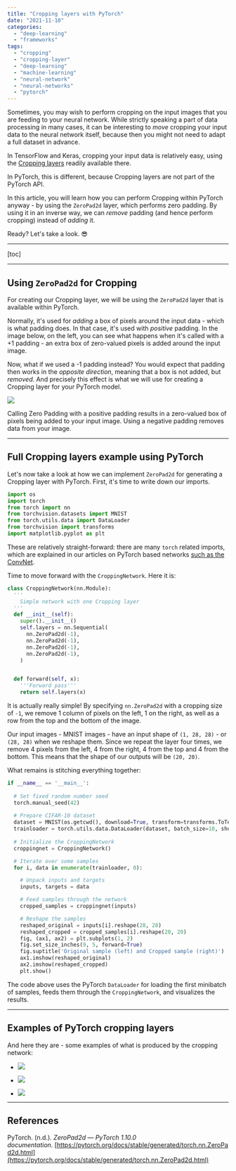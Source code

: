 ```yaml
---
title: "Cropping layers with PyTorch"
date: "2021-11-10"
categories: 
  - "deep-learning"
  - "frameworks"
tags: 
  - "cropping"
  - "cropping-layer"
  - "deep-learning"
  - "machine-learning"
  - "neural-network"
  - "neural-networks"
  - "pytorch"
---
```


Sometimes, you may wish to perform cropping on the input images that you are feeding to your neural network. While strictly speaking a part of data processing in many cases, it can be interesting to _move_ cropping your input data to the neural network itself, because then you might not need to adapt a full dataset in advance.

In TensorFlow and Keras, cropping your input data is relatively easy, using the [Cropping layers](https://www.machinecurve.com/index.php/2020/02/05/how-to-use-cropping-layers-with-keras/) readily available there.

In PyTorch, this is different, because Cropping layers are not part of the PyTorch API.

In this article, you will learn how you can perform Cropping within PyTorch anyway - by using the `ZeroPad2d` layer, which performs zero padding. By using it in an inverse way, we can _remove_ padding (and hence perform cropping) instead of _adding_ it.

Ready? Let's take a look. 😎

* * *

\[toc\]

* * *

## Using `ZeroPad2d` for Cropping

For creating our Cropping layer, we will be using the `ZeroPad2d` layer that is available within PyTorch.

Normally, it's used for _adding_ a box of pixels around the input data - which is what padding does. In that case, it's used with _positive_ padding. In the image below, on the left, you can see what happens when it's called with a +1 padding - an extra box of zero-valued pixels is added around the input image.

Now, what if we used a -1 padding instead? You would expect that padding then works in the _opposite direction_, meaning that a box is not added, but _removed_. And precisely this effect is what we will use for creating a Cropping layer for your PyTorch model.

![](images/Zero.drawio.png)

Calling Zero Padding with a positive padding results in a zero-valued box of pixels being added to your input image. Using a negative padding removes data from your image.

* * *

## Full Cropping layers example using PyTorch

Let's now take a look at how we can implement `ZeroPad2d` for generating a Cropping layer with PyTorch. First, it's time to write down our imports.

```python
import os
import torch
from torch import nn
from torchvision.datasets import MNIST
from torch.utils.data import DataLoader
from torchvision import transforms
import matplotlib.pyplot as plt
```

These are relatively straight-forward: there are many `torch` related imports, which are explained in our articles on PyTorch based networks [such as the ConvNet](https://www.machinecurve.com/index.php/2021/07/08/convolutional-neural-networks-with-pytorch/).

Time to move forward with the `CroppingNetwork`. Here it is:

```python
class CroppingNetwork(nn.Module):
  '''
    Simple network with one Cropping layer
  '''
  def __init__(self):
    super().__init__()
    self.layers = nn.Sequential(
      nn.ZeroPad2d(-1),
      nn.ZeroPad2d(-1),
      nn.ZeroPad2d(-1),
      nn.ZeroPad2d(-1),
    )


  def forward(self, x):
    '''Forward pass'''
    return self.layers(x)
```

It is actually really simple! By specifying `nn.ZeroPad2d` with a cropping size of `-1`, we remove 1 column of pixels on the left, 1 on the right, as well as a row from the top and the bottom of the image.

Our input images - MNIST images - have an input shape of `(1, 28, 28)` - or `(28, 28)` when we reshape them. Since we repeat the layer four times, we remove 4 pixels from the left, 4 from the right, 4 from the top and 4 from the bottom. This means that the shape of our outputs will be `(20, 20)`.

What remains is stitching everything together:

```python
if __name__ == '__main__':
  
  # Set fixed random number seed
  torch.manual_seed(42)
  
  # Prepare CIFAR-10 dataset
  dataset = MNIST(os.getcwd(), download=True, transform=transforms.ToTensor())
  trainloader = torch.utils.data.DataLoader(dataset, batch_size=10, shuffle=True, num_workers=1)
  
  # Initialize the CroppingNetwork
  croppingnet = CroppingNetwork()

  # Iterate over some samples
  for i, data in enumerate(trainloader, 0):

    # Unpack inputs and targets
    inputs, targets = data

    # Feed samples through the network
    cropped_samples = croppingnet(inputs)

    # Reshape the samples
    reshaped_original = inputs[i].reshape(28, 28)
    reshaped_cropped = cropped_samples[i].reshape(20, 20)
    fig, (ax1, ax2) = plt.subplots(1, 2)
    fig.set_size_inches(9, 5, forward=True)
    fig.suptitle('Original sample (left) and Cropped sample (right)')
    ax1.imshow(reshaped_original)
    ax2.imshow(reshaped_cropped)
    plt.show()
```

The code above uses the PyTorch `DataLoader` for loading the first minibatch of samples, feeds them through the `CroppingNetwork`, and visualizes the results.

* * *

## Examples of PyTorch cropping layers

And here they are - some examples of what is produced by the cropping network:

- ![](images/3.png)
    
- ![](images/2.png)
    
- ![](images/1.png)
    

* * *

## References

PyTorch. (n.d.). _ZeroPad2d — PyTorch 1.10.0 documentation_. [https://pytorch.org/docs/stable/generated/torch.nn.ZeroPad2d.html](https://pytorch.org/docs/stable/generated/torch.nn.ZeroPad2d.html)
